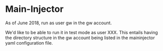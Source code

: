 # Main-Injector

As of June 2018, run as user gw in the gw account. 

We'd like to be able to run it in test mode as user XXX. This entails having the directory structure in the gw account being listed in the maininjector yaml configuration file.
